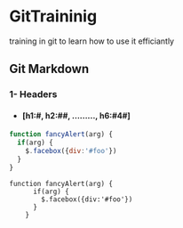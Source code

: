 # GitTraininig
training in git to learn how to use it efficiantly


## Git Markdown

### 1- Headers
* #### [h1:#, h2:##, ........., h6:#4#]


```javascript
function fancyAlert(arg) {
  if(arg) {
    $.facebox({div:'#foo'})
  }
}
```
    function fancyAlert(arg) {
          if(arg) {
            $.facebox({div:'#foo'})
          }
        }